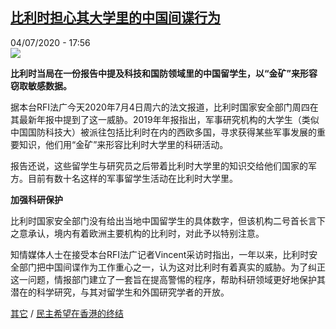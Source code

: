 <!--1593888989000-->
[比利时担心其大学里的中国间谍行为](http://www.rfi.fr//cn/%E4%B8%AD%E5%9B%BD/20200704-rfi-%E6%B3%95%E5%B9%BF-%E6%AF%94%E5%88%A9%E6%97%B6%E6%8B%85%E5%BF%83%E5%85%B6%E5%A4%A7%E5%AD%A6%E9%87%8C%E7%9A%84%E4%B8%AD%E5%9B%BD%E9%97%B4%E8%B0%8D%E8%A1%8C%E4%B8%BA)
------

<div>04/07/2020 - 17:56</div><img src="https://s.rfi.fr/media/display/c26d4486-bdc4-11ea-9c35-005056bf87d6/w:310/p:16x9/000_1r57w9_0.jpg"><p><strong>比利时当局在一份报告中提及科技和国防领域里的中国留学生，以“金矿”来形容窃取敏感数据。</strong></p><div class="t-content__body u-clearfix"><div class="m-interstitial"></div><p>据本台RFI法广今天2020年7月4日周六的法文报道，比利时国家安全部门周四在其最新年报中提到了这一威胁。2019年年报指出，军事研究机构的大学生（类似中国国防科技大）被派往包括比利时在内的西欧多国，寻求获得某些军事发展的重要知识，他们用“金矿”来形容比利时大学里的科研活动。</p><p>报告还说，这些留学生与研究员之后带着比利时大学里的知识交给他们国家的军方。目前有数十名这样的军事留学生活动在比利时大学里。</p><p><strong>加强科研保护</strong></p><p>比利时国家安全部门没有给出当地中国留学生的具体数字，但该机构二号首长言下之意承认，境内有着欧洲主要机构的比利时，对此予以特别注意。</p><p>知情媒体人士在接受本台RFI法广记者Vincent采访时指出，一年以来，比利时安全部门把中国间谍作为工作重心之一，认为这对比利时有着真实的威胁。为了纠正这一问题，情报部门建立了一套旨在提高警惕的程序，帮助科研领域更好地保护其潜在的科学研究，与其对留学生和外国研究学者的开放。</p><p><a target="_blank" href="http://www.rfi.fr/tw/尼古拉">其它</a> / <a target="_blank" href="http://www.rfi.fr/cn/港澳台/20200704-rfi-法广-民主希望在香港的终结">民主希望在香港的终结</a></p><div class="o-self-promo o-self-promo--nl o-self-promo--hidden" data-selfpromo-newsletter></div><div class="o-self-promo o-self-promo--app o-self-promo--hidden" data-selfpromo-app></div></div>
